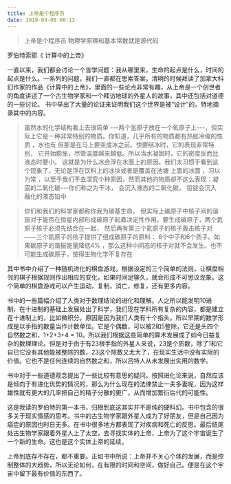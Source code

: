 ```yaml
---
title: 上帝是个程序员
date: 2019-04-08 00:13
---
```



> 上帝是个程序员
> 物理学原理和基本常数就是源代码
<!-- more -->

罗伯特索耶《 计算中的上帝》


一直以来，我们都会讨论一个哲学问题：我从哪里来，生命的起点是什么，时间的起点是什么。一系列的问题，我们一直都在思索答案。清明的时候拜读了加拿大科幻作家的作品《计算中的上帝》，里面的一些论点非常有趣，从上帝是一个创世者的角度讲述了一个古生物学家和一个拜访地球的外星人的故事，其中还包括对道德的一些讨论。
书中举出了大量的论证来证明我们这个世界是被“设计”的。特地摘录其中的内容。

> 虽然水的化学结构看上去很简单 ---两个氢原子放在一个氧原子上---，但实际上它是一种非常特别的物质。你知道，几乎所有的物质都有热胀冷缩的性质 ，水也有 但那是在马上要变成冰之前。快要结冰时，它的表现非常特别， 它开始膨胀，尽管温度越来越低。所以当水凝固时，它的密度反而比液态时要小。 这就是为什么冰会浮在水面上的原因。我们太习惯于看到这个现象了，无论是浮在饮料上的冰块或者是覆盖在池塘 上面的冰面 ，习以为常 ，以至于我们不去深究个种原因，然而其他的物质却不这么表现：凝固的二氧化碳---你们称之为干冰， 会沉入液态的二氧化碳， 铅锭会沉入 融化的液态铅中



> 你们和我们的科学家都称你我为碳基生命。 但实际上碳原子中核子间的谐振对于能否在恒星内部形成碳原子起着决定性作用。要生成碳原子，两个氦原子核子必须先结合在一起， 然后再有第三个氦原子的核子轰击核子对——三个氦原子的核子提供了组成碳原子的原料： 6个中子和6个质子。如果碳原子的谐振能量降低4% ，那么这种中间态的核子对就不会发生。也不可能生成碳原子，使得生物化学不复存在


其中书中介绍了一种随机进化的棋盘游戏，根据设定的三个简单的法则，让棋盘相邻的棋子根据规则作出相应的变化，如果时间足够久，就会形成不可思议现象。这个简单的棋盘游戏可以产生运动，复制，消亡，修复，还有更多内容。

书中的一些篇幅介绍了人类对于数理结论的进化和理解。人之所以能发明10进制，在十进制的基础上发展处出了科学，我们现在学科所有复杂的内容，都是建立在十进制上的，比如微积分。原因是因为我们人类有十个指头。所以早期的数学形成是以手指的数量当作计数单位。它是个偶数，可以被2和5整除，它还是头四个自然数之和，1+2+3+4 = 10。所以我们根据这些简单的算术发展成了如今日益复杂的数理理论。但是对于由于有23根手指的外星人来说，23是个质数，除了1和它自已它没有其他能被整除的数，23这个除数又太大了，在现实生活中没有实际的价值。它也不是任何连续的自然数之和，所以吕特人从未发展出实用的数学。

书中对于一些道德观念提出了一些比较有意思的疑问。按照进化论来说，自然应该是倾向于有进化优势的情况的，那么为什么现在的法律禁止一夫多妻呢，因为这样雄性就有更大的几率把自己的精子分散的更广，从而增加繁衍后代的可能性。

这是我读的罗伯特的第一本书，归根到底这其实并不是纯的硬科幻。书中包含的很多关于现实情感的思考。书中的古生物学家跟外星人成为了好朋友，但是自己因为癌症的原因也时日无多。在书中很多地方都表现了对疾病和死亡的反思。最后结尾处古生物学家跟着外星人上了太空，去寻找实体的上帝，上帝为了这个宇宙诞生了一个新的生命。这也是这个实体上帝的延续。

上帝到底存不存在，都不重要。正如书中所说：上帝并不关心个体的发展，而是控制整体的大趋势，所以无论如何，在有限的时间和空间，做好自己。便是在这个宇宙中留下最有价值的东西了。

